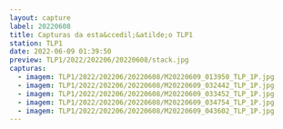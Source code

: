 ```yaml
---
layout: capture
label: 20220608
title: Capturas da esta&ccedil;&atilde;o TLP1
station: TLP1
date: 2022-06-09 01:39:50
preview: TLP1/2022/202206/20220608/stack.jpg
capturas:
  - imagem: TLP1/2022/202206/20220608/M20220609_013950_TLP_1P.jpg
  - imagem: TLP1/2022/202206/20220608/M20220609_032442_TLP_1P.jpg
  - imagem: TLP1/2022/202206/20220608/M20220609_033452_TLP_1P.jpg
  - imagem: TLP1/2022/202206/20220608/M20220609_034754_TLP_1P.jpg
  - imagem: TLP1/2022/202206/20220608/M20220609_043602_TLP_1P.jpg
---
```


